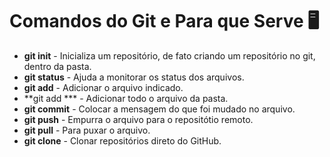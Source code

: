 # Comandos do Git e Para que Serve :desktop_computer:

- **git init** - Inicializa um repositório, de fato criando um repositório no git, dentro da pasta.
- **git status** -  Ajuda a monitorar os status dos arquivos.
- **git add** - Adicionar o arquivo indicado.
- **git add *** - Adicionar todo o arquivo da pasta.
- **git commit** - Colocar a mensagem do que foi mudado no arquivo.
- **git push** - Empurra o arquivo para o repositótio remoto.
- **git pull** - Para puxar o arquivo.
- **git clone** - Clonar repositórios direto do GitHub.


